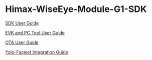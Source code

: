 # Himax-WiseEye-Module-G1-SDK
[SDK User Guide](https://github.com/HimaxWiseEyePlus/Himax-WiseEye-Module-G1-SDK/blob/main/_Documents/1_SDK_User_Guide_GNU_V1.1.pdf)

[EVK and PC Tool User Guide](https://github.com/HimaxWiseEyePlus/Himax-WiseEye-Module-G1-SDK/blob/main/_Documents/2_EVK_and_PC_Tool_User_Guide_HX6538_ISM028_03M_V1.1.pdf)

[OTA User Guide](https://github.com/HimaxWiseEyePlus/Himax-WiseEye-Module-G1-SDK/blob/main/_Documents/3_OTA_User_Guide_V1.1.pdf)

[Yolo-Fastest Integration Guide](https://github.com/HimaxWiseEyePlus/Himax-WiseEye-Module-G1-SDK/blob/main/_Documents/yolo_fastest/Model%20integration%20guide%20V1.1.pdf)
